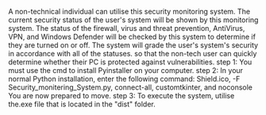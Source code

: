 A non-technical individual can utilise this security monitoring system. The current security status of the user's system will be shown by this monitoring system. The status of the firewall, virus and threat prevention, AntiVirus, VPN, and Windows Defender will be checked by this system to determine if they are turned on or off. The system will grade the user's system's security in accordance with all of the statuses. so that the non-tech user can quickly determine whether their PC is protected against vulnerabilities.
step 1: You must use the cmd to install Pyinstaller on your computer.
step 2: In your normal Python installation, enter the following command: Shield.ico, -F Security_monitering_System.py, connect-all, customtkinter, and noconsole
You are now prepared to move.
step 3: To execute the system, utilise the.exe file that is located in the "dist" folder.
